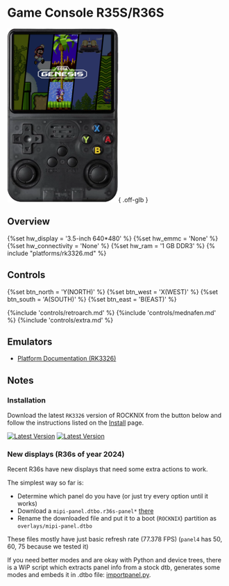 # Game Console R35S/R36S

![](../../_inc/images/devices/unbranded-game-console-r36s.png){ .off-glb }

## Overview
{%set hw_display = '3.5-inch 640*480' %}
{%set hw_emmc = 'None' %}
{%set hw_connectivity = 'None' %}
{%set hw_ram = '1 GB DDR3' %}
{% include "platforms/rk3326.md" %}

## Controls

{%set btn_north = 'Y(NORTH)' %}
{%set btn_west = 'X(WEST)' %}
{%set btn_south = 'A(SOUTH)' %}
{%set btn_east = 'B(EAST)' %}

{%include 'controls/retroarch.md' %}
{%include 'controls/mednafen.md' %}
{%include 'controls/extra.md' %}

## Emulators

- [Platform Documentation (RK3326)](https://github.com/ROCKNIX/distribution/blob/main/documentation/PER_DEVICE_DOCUMENTATION/RK3326)

## Notes

### Installation

Download the latest `RK3326` version of ROCKNIX from the button below and follow the instructions listed on the [Install](../../../play/install/) page.

[![Latest Version](https://img.shields.io/github/release/ROCKNIX/distribution.svg?labelColor=111111&color=FF5555&label=Latest&style=flat#only-light)](https://github.com/ROCKNIX/distribution/releases/latest)
[![Latest Version](https://img.shields.io/github/release/ROCKNIX/distribution.svg?labelColor=dddddd&color=FF5555&label=Latest&style=flat#only-dark)](https://github.com/ROCKNIX/distribution/releases/latest)

### New displays (R36s of year 2024)

Recent R36s have new displays that need some extra actions to work.

The simplest way so far is:

* Determine which panel do you have (or just try every option until it works)
* Download a `mipi-panel.dtbo.r36s-panel*` [there](https://github.com/stolen/r.nix-distribution/releases/tag/panel_overlays)
* Rename the downloaded file and put it to a boot (`ROCKNIX`) partition as `overlays/mipi-panel.dtbo`

These files mostly have just basic refresh rate (77.378 FPS) (`panel4` has 50, 60, 75 because we tested it)

If you need better modes and are okay with Python and device trees, there is a WiP script which extracts panel info from a stock dtb, generates some modes and embeds it in .dtbo file: [importpanel.py](https://github.com/stolen/r.nix-distribution/blob/generic-dsi-driver-updates/packages/kernel/drivers/generic-dsi/scripts/importpanel.py).
